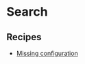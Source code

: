 # Search

## Recipes

* [Missing configuration](/reference/recipes/kubernetes/search/findresourcemissingconfiguration)


